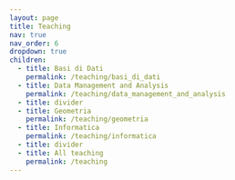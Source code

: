 ```yaml
---
layout: page
title: Teaching
nav: true
nav_order: 6
dropdown: true
children:
  - title: Basi di Dati
    permalink: /teaching/basi_di_dati
  - title: Data Management and Analysis
    permalink: /teaching/data_management_and_analysis
  - title: divider
  - title: Geometria
    permalink: /teaching/geometria
  - title: Informatica
    permalink: /teaching/informatica
  - title: divider
  - title: All teaching
    permalink: /teaching
---
```

